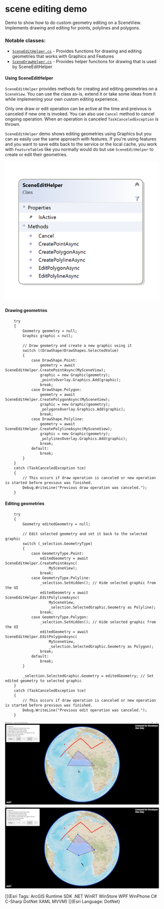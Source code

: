 scene editing demo
===============================================

Demo to show how to do custom geometry editing on a SceneView. Implements drawing and editing for points, polylines and polygons.

### Notable classes:

* [`SceneEditHelper.cs`](SceneEditingDemo/Helpers/SceneEditHelper.cs) - Provides functions for drawing and editing geometries that works with Graphics and Features
* [`SceneDrawHelper.cs`](SceneEditingDemo/Helpers/SceneDrawHelper.cs) - Provides helper functions for drawing that is used by SceneEditHelper

#### Using SceneEditHelper

`SceneEditHelper` provides methods for creating and editing geometries on a `SceneView`. You can use the class as-is, extend it or take some ideas from it while implemening your own custom editing experience.

Only one draw or edit operation can be active at the time and preivous is canceled if new one is invoked. You can also use `Cancel` method to cancel ongoing operation. When an operation is canceled `TaskCanceledException` is thrown.

`SceneEditHelper` demo shows editing geometries using Graphics but you can as easily use the same approach with features. If you're using features and you want to save edits back to the service or the local cache, you work with `FeatureTable`s like you normally would do but use `SceneEditHelper` to create or edit their geometries.

<img src="SceneEditHelperDiagram.png"/>

#### Drawing geometries

````CSharp
	try
	{
		Geometry geometry = null; 
		Graphic graphic = null;

        // Draw geometry and create a new graphic using it
        switch ((DrawShape)DrawShapes.SelectedValue)
		{
			case DrawShape.Point:
                geometry = await SceneEditHelper.CreatePointAsync(MySceneView);
				graphic = new Graphic(geometry);
				_pointsOverlay.Graphics.Add(graphic);
				break;
			case DrawShape.Polygon:
				geometry = await SceneEditHelper.CreatePolygonAsync(MySceneView);
				graphic = new Graphic(geometry);
				_polygonsOverlay.Graphics.Add(graphic);
				break;
			case DrawShape.Polyline:
				geometry = await SceneEditHelper.CreatePolylineAsync(MySceneView);
				graphic = new Graphic(geometry);
				_polylinesOverlay.Graphics.Add(graphic);
				break;
			default:
				break;
		}
	}
	catch (TaskCanceledException tce)
	{
        // This occurs if draw operation is canceled or new operation is started before previous was finished.
		Debug.WriteLine("Previous draw operation was canceled.");
	}			
````

#### Editing geometries

````CSharp
	try
	{
    	Geometry editedGeometry = null;

        // Edit selected geometry and set it back to the selected graphic
		switch (_selection.GeometryType)
		{
			case GeometryType.Point:
                editedGeometry = await SceneEditHelper.CreatePointAsync(
                    MySceneView);
				break;
			case GeometryType.Polyline:
				_selection.SetHidden(); // Hide selected graphic from the UI
                editedGeometry = await SceneEditHelper.EditPolylineAsync(
                    MySceneView,
                    _selection.SelectedGraphic.Geometry as Polyline);
				break;
			case GeometryType.Polygon:
				_selection.SetHidden(); // Hide selected graphic from the UI
                editedGeometry = await SceneEditHelper.EditPolygonAsync(
                    MySceneView,
                    _selection.SelectedGraphic.Geometry as Polygon);
				break;
			default:
				break;
		}

		_selection.SelectedGraphic.Geometry = editedGeometry; // Set edited geometry to selected graphic
	}
	catch (TaskCanceledException tce)
	{
        // This occurs if draw operation is canceled or new operation is started before previous was finished.
        Debug.WriteLine("Previous edit operation was canceled.");
	}
````

<img src="screenshot1.png"/>
<img src="screenshot2.png"/>

[](Esri Tags: ArcGIS Runtime SDK .NET WinRT WinStore WPF WinPhone C# C-Sharp DotNet XAML MVVM)
[](Esri Language: DotNet)
